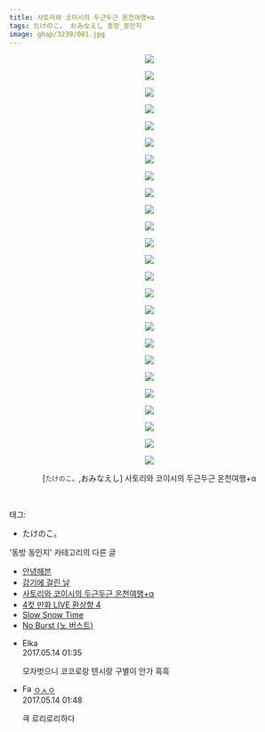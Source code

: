 ```yaml
---
title: 사토리와 코이시의 두근두근 온천여행+α
tags: たけのこ。 おみなえし 동방_동인지
image: ghap/3239/001.jpg
---
```

<div class="article">
<p style="text-align: center; clear: none; float: none;"><img src="{{ site.nasurl }}/ghap/3239/001.jpg"/></p>
<p style="text-align: center; clear: none; float: none;"><img src="{{ site.nasurl }}/ghap/3239/002.jpg"/></p>
<p style="text-align: center; clear: none; float: none;"><img src="{{ site.nasurl }}/ghap/3239/003.jpg"/></p>
<p style="text-align: center; clear: none; float: none;"><img src="{{ site.nasurl }}/ghap/3239/004.jpg"/></p>
<p style="text-align: center; clear: none; float: none;"><img src="{{ site.nasurl }}/ghap/3239/005.jpg"/></p>
<p style="text-align: center; clear: none; float: none;"><img src="{{ site.nasurl }}/ghap/3239/006.jpg"/></p>
<p style="text-align: center; clear: none; float: none;"><img src="{{ site.nasurl }}/ghap/3239/007.jpg"/></p>
<p style="text-align: center; clear: none; float: none;"><img src="{{ site.nasurl }}/ghap/3239/008.jpg"/></p>
<p style="text-align: center; clear: none; float: none;"><img src="{{ site.nasurl }}/ghap/3239/009.jpg"/></p>
<p style="text-align: center; clear: none; float: none;"><img src="{{ site.nasurl }}/ghap/3239/010.jpg"/></p>
<p style="text-align: center; clear: none; float: none;"><img src="{{ site.nasurl }}/ghap/3239/011.jpg"/></p>
<p style="text-align: center; clear: none; float: none;"><img src="{{ site.nasurl }}/ghap/3239/012.jpg"/></p>
<p style="text-align: center; clear: none; float: none;"><img src="{{ site.nasurl }}/ghap/3239/013.jpg"/></p>
<p style="text-align: center; clear: none; float: none;"><img src="{{ site.nasurl }}/ghap/3239/014.jpg"/></p>
<p style="text-align: center; clear: none; float: none;"><img src="{{ site.nasurl }}/ghap/3239/015.jpg"/></p>
<p style="text-align: center; clear: none; float: none;"><img src="{{ site.nasurl }}/ghap/3239/016.jpg"/></p>
<p style="text-align: center; clear: none; float: none;"><img src="{{ site.nasurl }}/ghap/3239/017.jpg"/></p>
<p style="text-align: center; clear: none; float: none;"><img src="{{ site.nasurl }}/ghap/3239/018.jpg"/></p>
<p style="text-align: center; clear: none; float: none;"><img src="{{ site.nasurl }}/ghap/3239/019.jpg"/></p>
<p style="text-align: center; clear: none; float: none;"><img src="{{ site.nasurl }}/ghap/3239/020.jpg"/></p>
<p style="text-align: center; clear: none; float: none;"><img src="{{ site.nasurl }}/ghap/3239/021.jpg"/></p>
<p style="text-align: center; clear: none; float: none;"><img src="{{ site.nasurl }}/ghap/3239/022.jpg"/></p>
<p style="text-align: center; clear: none; float: none;"><img src="{{ site.nasurl }}/ghap/3239/023.jpg"/></p>
<p style="text-align: center; clear: none; float: none;"><img src="{{ site.nasurl }}/ghap/3239/024.jpg"/></p>
<p style="text-align: center; clear: none; float: none;"><img src="{{ site.nasurl }}/ghap/3239/025.jpg"/></p>
<p style="text-align: center; clear: none; float: none;">[<span style='color: rgb(51, 51, 51); font-family: "Helvetica Neue", arial, "Hiragino Kaku Gothic ProN", Meiryo, sans-serif; font-size: 12px; text-align: left;'>たけのこ。</span>,おみなえし] 사토리와 코이시의 두근두근 온천여행+α</p>
<p><br/></p>
</div><div class="tagTrail">
<p>태그: </p>
<ul>
<li>たけのこ。</li>
</ul>
</div><div class="another">
<p>'동방 동인지' 카테고리의 다른 글</p>
<ul>
<li><a href="/2017-05-15-ghap_3241">안녕헤븐</a></li>
<li><a href="/2017-05-15-ghap_3240">감기에 걸린 날</a></li>
<li><a href="/2017-05-13-ghap_3239">사토리와 코이시의 두근두근 온천여행+α</a></li>
<li><a href="/2017-05-13-ghap_3238">4컷 만화 LIVE 환상향 4</a></li>
<li><a href="/2017-05-13-ghap_3237">Slow Snow Time</a></li>
<li><a href="/2017-05-13-ghap_3236">No Burst (노 버스트)</a></li>
</ul>
</div><div class="cb_module cb_fluid">
<div class="cb_wrt cb_profile">
<div class="comment">
<ul>
<li class="cb_thumb_off" id="comment14988334">
<div class="cb_comment_area">
<div class="cb_info_area">
<div class="cb_section">
<span class="cb_nick_name">Elka</span>
</div>
<div class="cb_section">
<span class="cb_date">2017.05.14 01:35 </span>
</div>
</div>
<div class="cb_dsc_comment">
<p class="cb_dsc">
											모자벗으니 코코로랑 텐시랑 구별이 안가 흑흑
										</p>
</div>
</div></li>
<li class="cb_thumb_off" id="comment14988342">
<div class="cb_comment_area">
<div class="cb_info_area">
<div class="cb_section">
<span class="cb_nick_name"><img alt="Favicon of http://google.com" height="16" onerror="this.onerror=null;this.parentNode.removeChild(this)" src="http://google.com/favicon.ico" width="16"/> <a href="http://google.com" onclick="return openLinkInNewWindow(this)">ㅇㅅㅇ</a></span>
</div>
<div class="cb_section">
<span class="cb_date">2017.05.14 01:48 </span>
</div>
</div>
<div class="cb_dsc_comment">
<p class="cb_dsc">
											큭 로리로리하다
										</p>
</div>
</div></li>
</ul>
</div>
</div><!-- commentList close -->
</div>